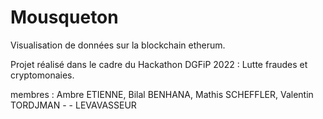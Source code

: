 # Mousqueton
Visualisation de données sur la blockchain etherum.

Projet réalisé dans le cadre du Hackathon DGFiP 2022 : Lutte fraudes et cryptomonaies.

membres : Ambre ETIENNE, Bilal BENHANA, Mathis SCHEFFLER, Valentin TORDJMAN - - LEVAVASSEUR
